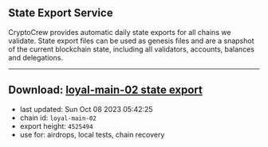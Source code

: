 ## State Export Service
CryptoCrew provides automatic daily state exports for all chains we validate. State export files can be used as genesis files and are a snapshot of the current blockchain state, including all validators, accounts, balances and delegations.

---
**Download: [loyal-main-02 state export](https://dl.ccvalidators.com/SERVICE/loyal/loyal-main-02_export_4525494.json)**
---

- last updated: Sun Oct 08 2023 05:42:25
- chain id: `loyal-main-02`
- export height: `4525494`
- use for: airdrops, local tests, chain recovery
